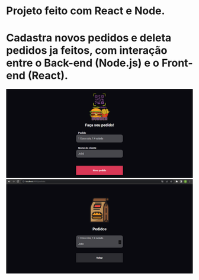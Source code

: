 # Projeto feito com React e Node.
<h1> Cadastra novos pedidos e deleta pedidos ja feitos, com interação entre o Back-end (Node.js) e o Front-end (React).</h1>

<img src ="https://github.com/Joaoferreiras/project-Node-React/blob/master/firstprojectnode/firstprojectnode/img/frontCodeBurguer.png?raw=true" alt="example image"/>
<img src="https://github.com/Joaoferreiras/project-Node-React/blob/master/firstprojectnode/firstprojectnode/img/Captura%20de%20Tela%20(2).png?raw=true" alt="example image" />

